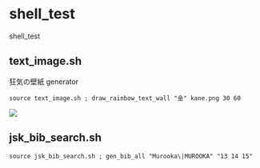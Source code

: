 shell_test
==========

shell_test

text_image.sh
-------------

狂気の壁紙 generator

```source text_image.sh ; draw_rainbow_text_wall "金" kane.png 30 60```

<img src="https://raw.githubusercontent.com/s-noda/shell_test/master/image/kane.png" />

jsk_bib_search.sh
-------------

```source jsk_bib_search.sh ; gen_bib_all "Murooka\|MUROOKA" "13 14 15"```
